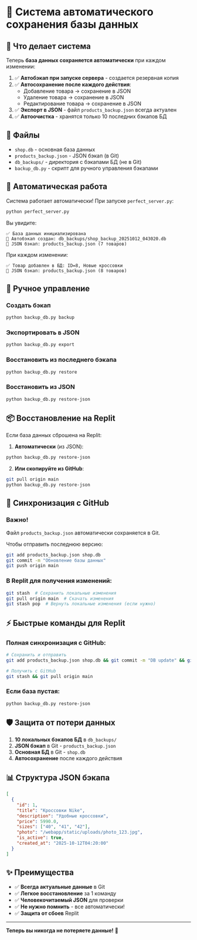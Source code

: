 # 💾 Система автоматического сохранения базы данных

## 🎯 Что делает система

Теперь **база данных сохраняется автоматически** при каждом изменении:

1. ✅ **Автобэкап при запуске сервера** - создается резервная копия
2. ✅ **Автосохранение после каждого действия**:
   - Добавление товара → сохранение в JSON
   - Удаление товара → сохранение в JSON
   - Редактирование товара → сохранение в JSON
3. ✅ **Экспорт в JSON** - файл `products_backup.json` всегда актуален
4. ✅ **Автоочистка** - хранятся только 10 последних бэкапов БД

## 📂 Файлы

- `shop.db` - основная база данных
- `products_backup.json` - JSON бэкап (в Git)
- `db_backups/` - директория с бэкапами БД (не в Git)
- `backup_db.py` - скрипт для ручного управления бэкапами

## 🚀 Автоматическая работа

Система работает автоматически! При запуске `perfect_server.py`:

```bash
python perfect_server.py
```

Вы увидите:
```
✅ База данных инициализирована
💾 Автобэкап создан: db_backups/shop_backup_20251012_043020.db
📄 JSON бэкап: products_backup.json (7 товаров)
```

При каждом изменении:
```
✅ Товар добавлен в БД: ID=8, Новые кроссовки
📄 JSON бэкап: products_backup.json (8 товаров)
```

## 🔧 Ручное управление

### Создать бэкап
```bash
python backup_db.py backup
```

### Экспортировать в JSON
```bash
python backup_db.py export
```

### Восстановить из последнего бэкапа
```bash
python backup_db.py restore
```

### Восстановить из JSON
```bash
python backup_db.py restore-json
```

## 📦 Восстановление на Replit

Если база данных сброшена на Replit:

1. **Автоматически** (из JSON):
```bash
python backup_db.py restore-json
```

2. **Или скопируйте из GitHub**:
```bash
git pull origin main
python backup_db.py restore-json
```

## 🔄 Синхронизация с GitHub

### Важно! 

Файл `products_backup.json` автоматически сохраняется в Git.

Чтобы отправить последнюю версию:
```bash
git add products_backup.json shop.db
git commit -m "Обновление базы данных"
git push origin main
```

### В Replit для получения изменений:
```bash
git stash  # Сохранить локальные изменения
git pull origin main  # Скачать изменения
git stash pop  # Вернуть локальные изменения (если нужно)
```

## ⚡ Быстрые команды для Replit

### Полная синхронизация с GitHub:
```bash
# Сохранить и отправить
git add products_backup.json shop.db && git commit -m "DB update" && git push

# Получить с GitHub
git stash && git pull origin main
```

### Если база пустая:
```bash
python backup_db.py restore-json
```

## 🛡️ Защита от потери данных

1. **10 локальных бэкапов БД** в `db_backups/`
2. **JSON бэкап** в Git - `products_backup.json`
3. **Основная БД** в Git - `shop.db`
4. **Автосохранение** после каждого действия

## 📊 Структура JSON бэкапа

```json
[
  {
    "id": 1,
    "title": "Кроссовки Nike",
    "description": "Удобные кроссовки",
    "price": 5990.0,
    "sizes": ["40", "41", "42"],
    "photo": "/webapp/static/uploads/photo_123.jpg",
    "is_active": true,
    "created_at": "2025-10-12T04:20:00"
  }
]
```

## ✨ Преимущества

- ✅ **Всегда актуальные данные** в Git
- ✅ **Легкое восстановление** за 1 команду
- ✅ **Человекочитаемый JSON** для проверки
- ✅ **Не нужно помнить** - все автоматически!
- ✅ **Защита от сбоев** Replit

---

**Теперь вы никогда не потеряете данные!** 🎉

